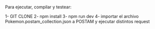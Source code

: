 Para ejecutar, compilar y testear:

1- GIT CLONE
2- npm install
3- npm run dev
4- importar el archivo Pokemon.postam_collection.json a POSTAM y ejecutar distintos request

